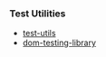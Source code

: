 ### Test Utilities

- [test-utils](https://reactjs.org/docs/test-utils.html)
- [dom-testing-library](https://testing-library.com/docs/dom-testing-library/install/)
